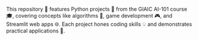 This repository 🌟 features Python projects 🐍 from the GIAIC AI-101 course 🎓, covering concepts like algorithms 🤖, game development 🎮, and Streamlit web apps 🌐. Each project hones coding skills 💡 and demonstrates practical applications 🚀.
